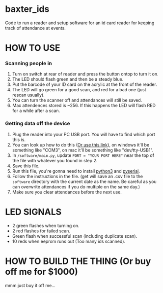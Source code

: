  # baxter_ids
Code to run a reader and setup software for an id card reader for keeping track of attendance at events.


# HOW TO USE
### Scanning people in
1. Turn on switch at rear of reader and press the button ontop to turn it on. 
2. The LED should flash green and then be a steady blue.
3. Put the barcode of your ID card on the acrylic at the front of the reader. 
4. The LED will go green for a good scan, and red for a bad one (just rescan usually).
5. You can turn the scanner off and attendances will still be saved.
6. Max attendences stored is ~256. If this happens the LED will flash RED for a while after a scan.
### Getting data off the device
1. Plug the reader into your PC USB port. You will have to find which port this is.
2. You can look up how to do this ([Or use this link](https://au.mathworks.com/help/supportpkg/arduinoio/ug/find-arduino-port-on-windows-mac-and-linux.html)), on windows it'll be something like "COM3", on mac it'll be something like "dev/tty-USB1".
3. In `/software/main.py`, update `PORT = "YOUR PORT HERE"` near the top of the file with whatever you found in step 2.
4. Save this file.
5. Run this file, you're gonna need to install [python3](https://www.python.org/downloads/) and [pyserial](https://pypi.org/project/pyserial/).
6. Follow the instructions in the file. (get will save an .csv file to the `software` directory with the current date as the name. Be careful as you can overwrite attendances if you do multiple on the same day.)
7. Make sure you clear attendances before the next use.

# LED SIGNALS
- 2 green flashes when turning on.
- 2 red flashes for failed scan.
- Green flash when successful scan (including duplicate scan).
- 10 reds when eeprom runs out (Too many ids scanned).

# HOW TO BUILD THE THING (Or buy off me for $1000)
mmm just buy it off me...